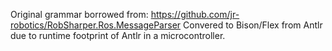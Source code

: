 Original grammar borrowed from: https://github.com/jr-robotics/RobSharper.Ros.MessageParser
Convered to Bison/Flex from Antlr due to runtime footprint of Antlr in a microcontroller. 